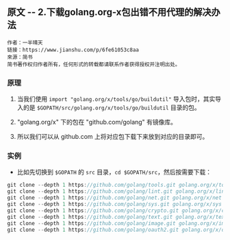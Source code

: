 ## 原文 -- 2.下载golang.org-x包出错不用代理的解决办法
```
作者：一半晴天
链接：https://www.jianshu.com/p/6fe61053c8aa
來源：简书
简书著作权归作者所有，任何形式的转载都请联系作者获得授权并注明出处。
```

### 原理
1. 当我们使用 `import "golang.org/x/tools/go/buildutil"` 导入包时，其实导入的是 `$GOPATH/src/golang.org/x/tools/go/buildutil` 目录的包。

2. "golang.org/x" 下的包在 "github.com/golang" 有镜像库。

3. 所以我们可以从 github.com 上将对应包下载下来放到对应的目录即可。


### 实例
* 比如先切换到 `$GOPATH` 的 `src` 目录，`cd $GOPATH/src`，然后按需要下载：

```go
git clone --depth 1 https://github.com/golang/tools.git golang.org/x/tools
git clone --depth 1 https://github.com/golang/lint.git golang.org/x/lint
git clone --depth 1 https://github.com/golang/net.git golang.org/x/net
git clone --depth 1 https://github.com/golang/sys.git golang.org/x/sys
git clone --depth 1 https://github.com/golang/crypto.git golang.org/x/crypto
git clone --depth 1 https://github.com/golang/text.git golang.org/x/text
git clone --depth 1 https://github.com/golang/image.git golang.org/x/image
git clone --depth 1 https://github.com/golang/oauth2.git golang.org/x/oauth2
```

